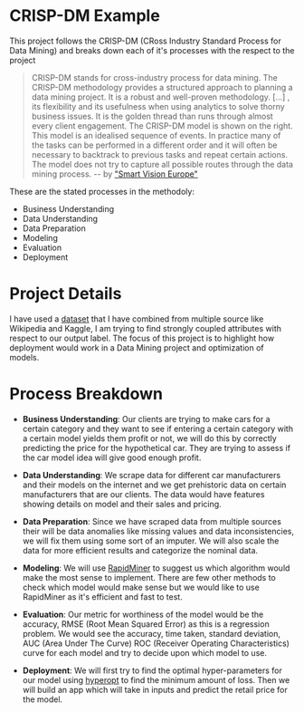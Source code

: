 # CRISP-DM Example

This project follows the CRISP-DM (CRoss Industry Standard Process for Data Mining) and breaks down each of it's processes with the respect to the project

> CRISP-DM stands for cross-industry process for data mining. The CRISP-DM methodology provides a structured approach to planning a data mining project. It is a robust and well-proven methodology. [...] , its flexibility and its usefulness when using analytics to solve thorny business issues. It is the golden thread than runs through almost every client engagement. The CRISP-DM model is shown on the right.
> This model is an idealised sequence of events. In practice many of the tasks can be performed in a different order and it will often be necessary to backtrack to previous tasks and repeat certain actions. The model does not try to capture all possible routes through the data mining process.
> -- by ["Smart Vision Europe"](https://www.sv-europe.com/crisp-dm-methodology/)

These are the stated processes in the methodoly:

- Business Understanding
- Data Understanding
- Data Preparation
- Modeling
- Evaluation
- Deployment

# Project Details

I have used a [dataset](https://raw.githubusercontent.com/S-Mann/hyperparameter_optimization/master/dataset/dataset.csv) that I have combined from multiple source like Wikipedia and Kaggle, I am trying to find strongly coupled attributes with respect to our output label. The focus of this project is to highlight how deployment would work in a Data Mining project and optimization of models.

# Process Breakdown

- **Business Understanding**:
  Our clients are trying to make cars for a certain category and they want to see if entering a certain category with a certain model yields them profit or not, we will do this by correctly predicting the price for the hypothetical car. They are trying to assess if the car model idea will give good enough profit.

- **Data Understanding**:
  We scrape data for different car manufacturers and their models on the internet and we get prehistoric data on certain manufacturers that are our clients. The data would have features showing details on model and their sales and pricing.

- **Data Preparation**:
  Since we have scraped data from multiple sources their will be data anomalies like missing values and data inconsistencies, we will fix them using some sort of an imputer. We will also scale the data for more efficient results and categorize the nominal data.

- **Modeling**:
  We will use [RapidMiner](https://rapidminer.com/) to suggest us which algorithm would make the most sense to implement. There are few other methods to check which model would make sense but we would like to use RapidMiner as it's efficient and fast to test.

- **Evaluation**:
  Our metric for worthiness of the model would be the accuracy, RMSE (Root Mean Squared Error) as this is a regression problem. We would see the accuracy, time taken, standard deviation, AUC (Area Under The Curve) ROC (Receiver Operating Characteristics) curve for each model and try to decide upon which model to use.

- **Deployment**:
  We will first try to find the optimal hyper-parameters for our model using [hyperopt](http://hyperopt.github.io/hyperopt/) to find the minimum amount of loss. Then we will build an app which will take in inputs and predict the retail price for the model.

